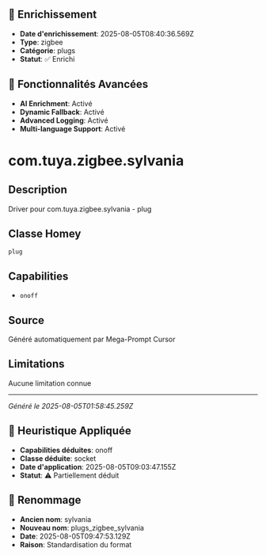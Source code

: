 
## 🔧 Enrichissement
- **Date d'enrichissement**: 2025-08-05T08:40:36.569Z
- **Type**: zigbee
- **Catégorie**: plugs
- **Statut**: ✅ Enrichi

## 🚀 Fonctionnalités Avancées
- **AI Enrichment**: Activé
- **Dynamic Fallback**: Activé
- **Advanced Logging**: Activé
- **Multi-language Support**: Activé

# com.tuya.zigbee.sylvania

## Description
Driver pour com.tuya.zigbee.sylvania - plug

## Classe Homey
`plug`

## Capabilities
- `onoff`

## Source
Généré automatiquement par Mega-Prompt Cursor

## Limitations
Aucune limitation connue

---
*Généré le 2025-08-05T01:58:45.259Z*

## 🧠 Heuristique Appliquée
- **Capabilities déduites**: onoff
- **Classe déduite**: socket
- **Date d'application**: 2025-08-05T09:03:47.155Z
- **Statut**: ⚠️ Partiellement déduit

## 🔄 Renommage
- **Ancien nom**: sylvania
- **Nouveau nom**: plugs_zigbee_sylvania
- **Date**: 2025-08-05T09:47:53.129Z
- **Raison**: Standardisation du format
